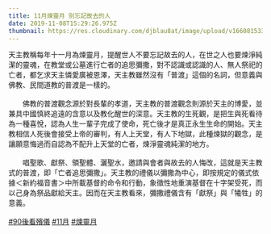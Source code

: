 ```yaml
---
title: 11月煉靈月 別忘記故去的人
date: 2019-11-08T15:29:26.975Z
thumbnail: https://res.cloudinary.com/djblau8at/image/upload/v1660815334/72448679_105614190894383_1249887581089300480_n.png_ysnt7g.png
---
```

天主教稱每年十一月為煉靈月，提醒世人不要忘記故去的人，在世之人也要煉淨純潔的靈魂，在教堂或公墓進行亡者的追思彌撒，對不認識或認識的人、無人祭祀的亡者，都乞求天主憐愛廣被恩澤，天主教雖然沒有「普渡」這個的名詞，但意義與佛教、民間道教的普渡是一樣的。\
\
　　佛教的普渡觀念源於對長輩的孝道，天主教的普渡觀念則源於天主的博愛，並兼具中國慎終追遠的含意以及教化醒世的深意。天主教的生死觀，是把生與死看待為一種喜悅，認為人生一輩子完成了使命，死亡後才是真正永生生命的開始。天主教相信人死後會接受上帝的審判，有人上天堂，有人下地獄，此種煉獄的觀念，是讓願意悔過而自認為不配升上天堂的亡者，煉淨靈魂純潔的地方。\
\
　　唱聖歌、獻祭、領聖體、灑聖水，邀請與會者與故去的人悔改，這就是天主教式的普渡，即「亡者追思彌撒」。天主教的禮儀以彌撒為中心，即按規定的儀式依據＜新約福音書＞中所載基督的命令和行動，象徵性地重演基督在十字架受死，而以己身為祭品獻給天主。因而在天主教看來，彌撒禮儀含有「獻祭」與「犧牲」的意義。\
\
[\#90後看殯儀](https://www.facebook.com/hashtag/90%E5%BE%8C%E7%9C%8B%E6%AE%AF%E5%84%80?__eep__=6&__tn__=*NK*F) [\#11月](https://www.facebook.com/hashtag/11%E6%9C%88?__eep__=6&__tn__=*NK*F) [\#煉靈月](https://www.facebook.com/hashtag/%E7%85%89%E9%9D%88%E6%9C%88?__eep__=6&__tn__=*NK*F)